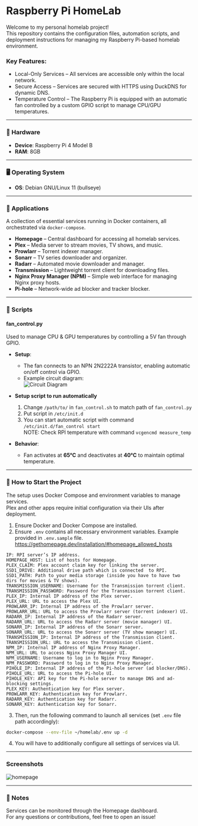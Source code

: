 # Raspberry Pi HomeLab

Welcome to my personal homelab project!<br/>
This repository contains the configuration files, automation scripts, and deployment instructions for managing my Raspberry Pi-based homelab environment.

### Key Features:
* Local-Only Services – All services are accessible only within the local network.
* Secure Access – Services are secured with HTTPS using DuckDNS for dynamic DNS.
* Temperature Control – The Raspberry Pi is equipped with an automatic fan controlled by a custom GPIO script to manage CPU/GPU temperatures.

---

### 📡 Hardware
- **Device**: Raspberry Pi 4 Model B  
- **RAM**: 8GB

---

### 🖥️ Operating System
- **OS**: Debian GNU/Linux 11 (bullseye)  

---

### 🧰 Applications
A collection of essential services running in Docker containers, all orchestrated via `docker-compose`.

- **Homepage** – Central dashboard for accessing all homelab services.
- **Plex** – Media server to stream movies, TV shows, and music.
- **Prowlarr** – Torrent indexer manager.
- **Sonarr** – TV series downloader and organizer.
- **Radarr** – Automated movie downloader and manager.
- **Transmission** – Lightweight torrent client for downloading files.
- **Nginx Proxy Manager (NPM)** – Simple web interface for managing Nginx proxy hosts.
- **Pi-hole** – Network-wide ad blocker and tracker blocker.
---

### 🔧 Scripts
#### **fan_control.py**  
Used to manage CPU & GPU temperatures by controlling a 5V fan through GPIO.  

- **Setup**:
  - The fan connects to an NPN 2N2222A transistor, enabling automatic on/off control via GPIO.
  - Example circuit diagram:  
    ![Circuit Diagram](https://github.com/user-attachments/assets/dfefdb75-9d30-48e5-855b-3c200305644f)
- **Setup script to run automatically**
  1. Change `/path/to/` in `fan_control.sh` to match path of `fan_control.py`
  2. Put script in `/etc/init.d`
  3. You can start automatic script with command `/etc/init.d/fan_control start`<br/>
  NOTE: Check RPI temperature with command `vcgencmd measure_temp`
  
- **Behavior**:
  - Fan activates at **65°C** and deactivates at **40°C** to maintain optimal temperature.
  
---

### 🚀 How to Start the Project

The setup uses Docker Compose and environment variables to manage services.<br/>
Plex and other apps require initial configuration via their UIs after deployment.

1. Ensure Docker and Docker Compose are installed.
2. Ensure `.env` contains all necessary environment variables. Example provided in `.env.sample` file.
https://gethomepage.dev/installation/#homepage_allowed_hosts

```
IP: RPI server’s IP address.
HOMEPAGE_HOST: List of hosts for Homepage.
PLEX_CLAIM: Plex account claim key for linking the server.
SSD1_DRIVE: Additional drive path which is connected  to RPI.
SSD1_PATH: Path to your media storage (inside you have to have two dirs for movies & TV shows).
TRANSMISSION_USERNAME: Username for the Transmission torrent client.
TRANSMISSION_PASSWORD: Password for the Transmission torrent client.
PLEX_IP: Internal IP address of the Plex server.
PLEX_URL: URL to access the Plex UI.
PROWLARR_IP: Internal IP address of the Prowlarr server.
PROWLARR_URL: URL to access the Prowlarr server (torrent indexer) UI.
RADARR_IP: Internal IP address of the Radarr server.
RADARR_URL: URL to access the Radarr server (movie manager) UI.
SONARR_IP: Internal IP address of the Sonarr server.
SONARR_URL: URL to access the Sonarr server (TV show manager) UI.
TRANSMISSION_IP: Internal IP address of the Transmission client.
TRANSMISSION_URL: URL to access the Transmission client.
NPM_IP: Internal IP address of Nginx Proxy Manager.
NPM_URL: URL to access Nginx Proxy Manager UI.
NPM_USERNAME: Username to log in to Nginx Proxy Manager.
NPM_PASSWORD: Password to log in to Nginx Proxy Manager.
PIHOLE_IP: Internal IP address of the Pi-hole server (ad blocker/DNS).
PIHOLE_URL: URL to access the Pi-hole UI.
PIHOLE_KEY: API key for the Pi-hole server to manage DNS and ad-blocking settings.
PLEX_KEY: Authentication key for Plex server.
PROWLARR_KEY: Authentication key for Prowlarr.
RADARR_KEY: Authentication key for Radarr.
SONARR_KEY: Authentication key for Sonarr.
```
3. Then, run the following command to launch all services (set `.env` file path accordingly):

```bash
docker-compose --env-file ~/homelab/.env up -d
```

4. You will have to additionally configure all settings of services via UI.

---

### Screenshots

![homepage](https://github.com/user-attachments/assets/6a5b1b59-a72f-49dc-9be2-526b64f997e8)

---

### 📄 Notes

Services can be monitored through the Homepage dashboard.<br/>
For any questions or contributions, feel free to open an issue!
